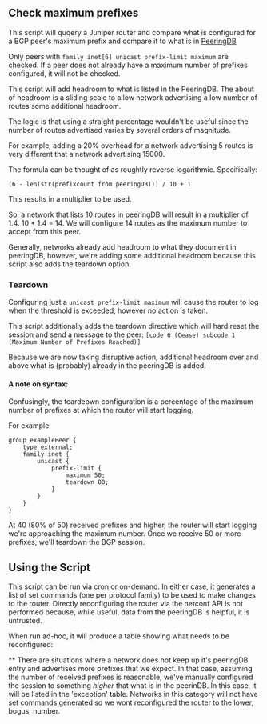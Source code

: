 ## Check maximum prefixes

This script will quqery a Juniper router and compare what is configured for a BGP peer's maximum prefix and compare it to what is in [PeeringDB](https://www.peeringdb.com)

Only peers with `family inet[6] unicast prefix-limit maximum` are checked.  If a peer does not already have a maximum number of prefixes configured, it will not be checked.

This script will add headroom to what is listed in the PeeringDB.  The about of headroom is a sliding scale to allow network advertising a low number of routes some additional headroom.

The logic is that using a straight percentage wouldn't be useful since the number of routes advertised varies by several orders of magnitude.

For example, adding a 20% overhead for a network advertising 5 routes is very different that a network advertising 15000.

The formula can be thought of as roughtly reverse logarithmic.  Specifically:

`(6 - len(str(prefixcount from peeringDB))) / 10 + 1`

This results in a multiplier to be used.

So, a network that lists 10 routes in peeringDB will result in a multiplier of 1.4.
10 * 1.4 = 14.
We will configure 14 routes as the maximum number to accept from this peer.

Generally, networks already add headroom to what they document in peeringDB, however, we're adding some additional headroom because this script also adds the teardown option.

### Teardown

Configuring just a `unicast prefix-limit maximum` will cause the router to log when the threshold is exceeded, however no action is taken.

This script additionally adds the teardown directive which will hard reset the session and send a message to the peer:
`[code 6 (Cease) subcode 1 (Maximum Number of Prefixes Reached)]`

Because we are now taking disruptive action, additional headroom over and above what is (probably) already in the peeringDB is added.

#### A note on syntax:
Confusingly, the teardeown configuration is a percentage of the maximum number of prefixes at which the router will start logging.

For example:
```
group examplePeer {
    type external;
    family inet {
        unicast {
            prefix-limit {
                maximum 50;
                teardown 80;
            }
        }
    }
}
```

At 40 (80% of 50) received prefixes and higher, the router will start logging we're approaching the maximum number.
Once we receive 50 or more prefixes, we'll teardown the BGP session.

## Using the Script

This script can be run via cron or on-demand.  In either case, it generates a list of set commands (one per protocol family) to be used to make changes to the router.
Directly reconfiguring the router via the netconf API is not performed because, while useful, data from the peeringDB is helpful, it is untrusted.

When run ad-hoc, it will produce a table showing what needs to be reconfigured:

** There are situations where a network does not keep up it's peeringDB entry and advertises more prefixes that we expect.  In that case, assuming the number of received prefixes is reasonable, we've manually configured the session to something *higher* that what is in the peerinDB.  In this case, it will be listed in the 'exception' table.
Networks in this category will not have set commands generated so we wont reconfigured the router to the lower, bogus, number.


